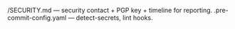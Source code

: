 /SECURITY.md — security contact + PGP key + timeline for reporting.
.pre-commit-config.yaml — detect-secrets, lint hooks.
